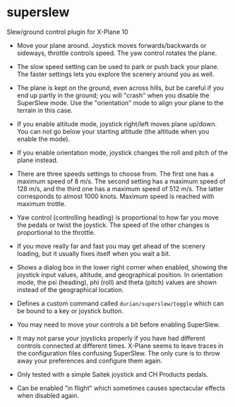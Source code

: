 # superslew
Slew/ground control plugin for X-Plane 10

- Move your plane around. Joystick moves forwards/backwards or
  sideways, throttle controls speed. The yaw control rotates the
  plane.

- The slow speed setting can be used to park or push back your plane.
  The faster settings lets you explore the scenery around you as well.

- The plane is kept on the ground, even across hills, but be careful
  if you end up partly in the ground; you will "crash" when you
  disable the SuperSlew mode. Use the "orientation" mode to align your
  plane to the terrain in this case.

- If you enable altitude mode, joystick right/left moves plane
  up/down. You can not go below your starting altitude (the altitude
  when you enable the mode).

- If you enable orientation mode, joystick changes the roll and pitch
  of the plane instead.

- There are three speeds settings to choose from. The first one has a
  maximum speed of 8 m/s. The second setting has a maximum speed of
  128 m/s, and the third one has a maximum speed of 512 m/s. The
  latter corresponds to almost 1000 knots. Maximum speed is reached
  with maximum trottle.

- Yaw control (controlling heading) is proportional to how far you
  move the pedals or twist the joystick. The speed of the other
  changes is proportional to the throttle.

- If you move really far and fast you may get ahead of the scenery
  loading, but it usually fixes itself when you wait a bit.

- Shows a dialog box in the lower right corner when enabled, showing
  the joystick input values, altitude, and geographical position. In
  orientation mode, the psi (heading), phi (roll) and theta (pitch)
  values are shown instead of the geographical location.

- Defines a custom command called `durian/superslew/toggle` which can
  be bound to a key or joystick button.

- You may need to move your controls a bit before enabling SuperSlew.

- It may not parse your joysticks properly if you have had different
  controls connected at different times. X-Plane seems to leave traces
  in the configuration files confusing SuperSlew. The only cure is to
  throw away your preferences and configure them again.

- Only tested with a simple Saitek joystick and CH Products pedals.

- Can be enabled "in flight" which sometimes causes spectacular effects
  when disabled again.

